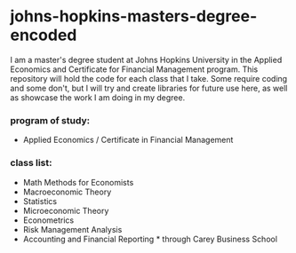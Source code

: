 # johns-hopkins-masters-degree-encoded
I am a master's degree student at Johns Hopkins University in the Applied Economics and Certificate for Financial Management program. This repository will hold the code for each class that I take. Some require coding and some don't, but I will try and create libraries for future use here, as well as showcase the work I am doing in my degree.

### program of study:
- Applied Economics / Certificate in Financial Management

### class list:
- Math Methods for Economists
- Macroeconomic Theory
- Statistics
- Microeconomic Theory
- Econometrics
- Risk Management Analysis
- Accounting and Financial Reporting * through Carey Business School
